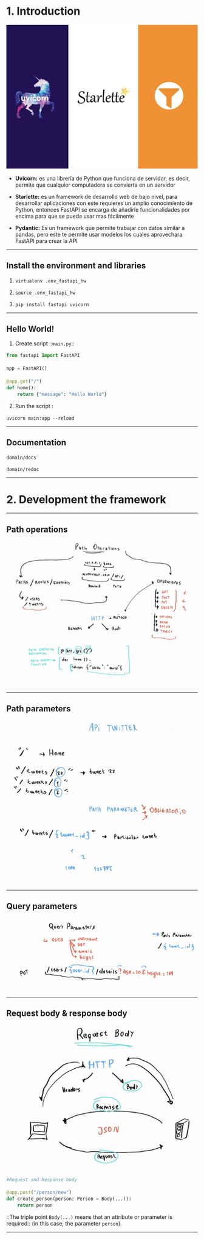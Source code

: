 # 1. Introduction
![Uvicorn, Starlette and Pydantic](images/uvi-starlette.png)

* __Uvicorn:__ es una librería de Python que funciona de servidor, es decir, permite que cualquier computadora se convierta en un servidor

* __Starlette:__ es un framework de desarrollo web de bajo nivel, para desarrollar aplicaciones con este requieres un amplio conocimiento de Python, entonces FastAPI se encarga de añadirle funcionalidades por encima para que se pueda usar mas fácilmente

* __Pydantic:__ Es un framework que permite trabajar con datos similar a pandas, pero este te permite usar modelos los cuales aprovechara FastAPI para crear la API

- - - -

## Install the environment and libraries

1. `virtualenv .env_fastapi_hw`

2. `source .env_fastapi_hw`

3. `pip install fastapi uvicorn`

- - - -

## Hello World!

1. Create script  ::`main.py`::

```python
from fastapi import FastAPI

app = FastAPI()

@app.get("/")
def home():
    return {"message": "Hello World"}
```

2. Run the script :

`uvicorn main:app --reload`

- - - -

## Documentation
`domain/docs`

`domain/redoc`

- - - -

# 2. Development the framework
- - - -

## Path operations
![](images/path_op.png)

- - - -

## Path parameters
![](images/path_par.png)

- - - -

## Query parameters
![](images/query_par.png)

- - - -

## Request body & response body
![](images/req_and_resp_body.png)


```py
#Request and Response body

@app.post("/person/new")
def create_person(person: Person = Body(...)):
    return person
```

::The triple point `Body(...)` means that an attribute or parameter is required:: (in this case, the parameter `person`).

- - - -